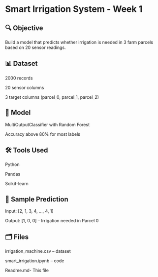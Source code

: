 # Smart Irrigation System - Week 1

## 🔍 Objective

Build a model that predicts whether irrigation is needed in 3 farm parcels based on 20 sensor readings.


## 📊 Dataset

2000 records

20 sensor columns

3 target columns (parcel_0, parcel_1, parcel_2)


## 🧠 Model

MultiOutputClassifier with Random Forest

Accuracy above 80% for most labels


## 🛠 Tools Used

Python

Pandas

Scikit-learn


## 📌 Sample Prediction

Input: [2, 1, 3, 4, ..., 4, 1]

Output: [1, 0, 0] – Irrigation needed in Parcel 0


## 🗂 Files

irrigation_machine.csv – dataset

smart_irrigation.ipynb – code

Readme.md- This file
